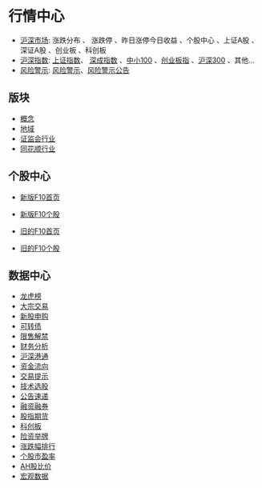 # 行情中心

- [沪深市场](http://q.10jqka.com.cn/): 涨跌分布 、 涨跌停 、昨日涨停今日收益 、个股中心 、上证A股 、深证A股 、创业板 、科创板
- [沪深指数](http://q.10jqka.com.cn/zs/): [上证指数](http://q.10jqka.com.cn/zs/detail/code/1A0001/)、 [深成指数](http://q.10jqka.com.cn/zs/detail/code/399001/) 、[中小100](http://q.10jqka.com.cn/zs/detail/code/399005/) 、[创业板指](http://q.10jqka.com.cn/zs/detail/code/399006/) 、[沪深300](http://q.10jqka.com.cn/zs/detail/code/399300/) 、其他...
- [风险警示](http://q.10jqka.com.cn/index/fxjs/): [风险警示](http://q.10jqka.com.cn/index/fxjs/)、[风险警示公告](http://q.10jqka.com.cn/index/fxjs/board/fxjsgg/stype/all)

## 版块

- [概念](http://q.10jqka.com.cn/gn/)
- [地域](http://q.10jqka.com.cn/dy/)
- [证监会行业](http://q.10jqka.com.cn/zjhhy/)
- [同花顺行业](http://q.10jqka.com.cn/thshy/)

## 个股中心

- [新版F10首页](http://basic.10jqka.com.cn/48)
- [新版F10个股](http://basic.10jqka.com.cn/600167)
  
- [旧的F10首页](http://stockpage.10jqka.com.cn/)
- [旧的F10个股](http://stockpage.10jqka.com.cn/603456/)

## 数据中心

- [龙虎榜](http://data.10jqka.com.cn/market/longhu/)
- [大宗交易](http://data.10jqka.com.cn/market/dzjy/)
- [新股申购](http://data.10jqka.com.cn/ipo/xgsgyzq/)
- [可转债](http://data.10jqka.com.cn/ipo/bond/)
- [限售解禁](http://data.10jqka.com.cn/market/xsjj/)
- [财务分析](http://data.10jqka.com.cn/financial/yjyg/)
- [沪深港通](http://data.10jqka.com.cn/hgt/hgtb/)
- [资金流向](http://data.10jqka.com.cn/funds/ggzjl/)
- [交易提示](http://data.10jqka.com.cn/tradetips/mrtbts/)
- [技术选股](http://data.10jqka.com.cn/rank/cxg/)
- [公告速递](http://data.10jqka.com.cn/market/ggsd/)
- [融资融券](http://data.10jqka.com.cn/market/rzrq/)
- [股指期货](http://data.10jqka.com.cn/gzqh/)
- [科创板](http://data.10jqka.com.cn/kcb/index/)
- [险资举牌](http://data.10jqka.com.cn/financial/xzjp/)
- [涨跌幅排行](http://data.10jqka.com.cn/market/zdfph/)
- [个股市盈率](http://data.10jqka.com.cn/market/ggsyl/)
- [AH股比价](http://data.10jqka.com.cn/market/abgbj/)
- [宏观数据](http://data.10jqka.com.cn/macro/cpi/)
